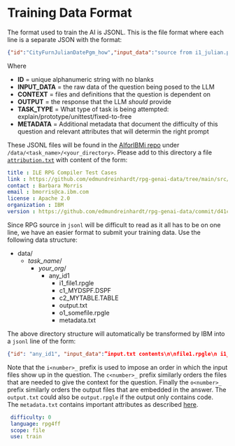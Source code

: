 # Training Data Format

The format used to train the AI is JSONL.  This is the file format where each line is a separate JSON with the format:

```json
{"id":"CityFurnJulianDatePgm_how","input_data":"source from i1_julian.pgm.rpgle","context":"","output":"from how_output.md","task":"explain","metadata": {"provenance":"https://github.com/AIforIBMi/rpg-genai-data/blob/4bf9140019e237/data/explain/IBM/helloworld/how_output.txt","difficulty":1,"language":"rpg4fx","scope":"file","depth":"how"}}

```

Where

- **ID** =
unique alphanumeric string with no blanks
- **INPUT_DATA** =
the raw data of the question being posed to the LLM
- **CONTEXT** =
files and definitions that the question is dependent on
- **OUTPUT** =
the response that the LLM *should* provide
- **TASK_TYPE** =
What type of task is being attempted: explain/prototype/unittest/fixed-to-free
- **METADATA** =
Additional metadata that document the difficulty of this question and relevant attributes that will determin the right prompt

These JSONL files will be found in the [AIforIBMi repo](https://github.com/AIforIBMi/rpg-genai-data) under
```/data/<task_name>/<your_directory>```.
Please add to this directory a file [`attribution.txt`](attribution.md) with content of the form:

```yaml
title : ILE RPG Compiler Test Cases
link : https://github.com/edmundreinhardt/rpg-genai-data/tree/main/src/001compiler_tests/
contact : Barbara Morris
email : bmorris@ca.ibm.com
license : Apache 2.0
organization : IBM
version : https://github.com/edmundreinhardt/rpg-genai-data/commit/d41c5d45a58653d7d12958be6c2b739cb5d7e902
```

Since RPG source in `jsonl` will be difficult to read as it all has to be on one line, we have an easier format to submit your training data.  Use the following data structure:

- data/
  - *task_name*/
    - *your_org*/
      - any_id1
        - i1_file1.rpgle
        - c1_MYDSPF.DSPF
        - c2_MYTABLE.TABLE
        - output.txt
        - o1_somefile.rpgle
        - metadata.txt

The above directory structure will automatically be transformed by IBM into a `jsonl` line of the form:

```json
{"id": "any_id1", "input_data":”input.txt contents\n\nfile1.rpgle\n i1_file1.rpgle contents”, "context”: "MYDSPF.DSPF\n\n c1_MYDSPF.DSPF contents\n\nMYTABLE.TABLE\n i3_MYTABLE.TABLE contents", ”output”: ”output.txt contents\n\nsomefile.rpgle\no1_somefile.rpgle contents”, "task":"task_name", "difficulty":0}
```

Note that the `i<number>_` prefix is used to impose an order in which the input files show up in the question.  The `c<number>_` prefix similarly orders the files that are needed to give the context for the question. Finally the `o<number>_` prefix similarly orders the output files that are embedded in the answer.  The `output.txt` could also be `output.rpgle` if the output only contains code.  
The `metadata.txt` contains important attributes as described [here](/pages/metadata.md).

```yaml
 difficulty: 0
 language: rpg4ff
 scope: file
 use: train
```
